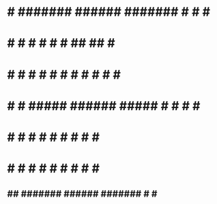 #     #  #######  ######   #######  #     #  #     #
#  #  #  #        #     #  #        ##   ##  #     #
#  #  #  #        #     #  #        # # # #  #     #
#  #  #  #####    ######   #####    #  #  #  #     #
#  #  #  #        #     #  #        #     #  #     #
#  #  #  #        #     #  #        #     #  #     #
 ## ##   #######  ######   #######  #     #   #####